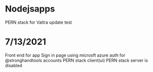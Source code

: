 # Nodejsapps
PERN stack for Valtra
update test 

# 7/13/2021 
Front end for app 
    Sign in page using microsft azure auth for @stronghandtools accounts 
    PERN stack client(ui) 
    PERN stack server is disabled  



